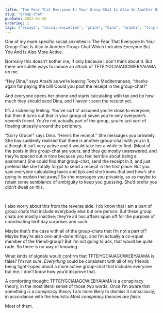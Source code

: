```yaml
---
title: "The Fear That Everyone In Your Group-Chat Is Also In Another Group-Chat Which Includes Everyone But You And Is Also More Active"
slug: "group-chat"
pubDate: 2022-04-30
ordering: 1
tags: ["essays", "social-anxieties", "grace", "dina", "arashi", "tony's"]
---
```


<span class="small-caps">One of my more specific social anxieties</span> is The Fear That Everyone In Your Group-Chat Is Also In Another Group-Chat Which Includes Everyone But You And Is Also More Active.

Normally this doesn’t bother me, if only because I don’t think about it. But there are subtle ways to induce an attack of TFTEIYGCIAIAGCWIEBYAIAMA on me.

“Hey Dina,” says Arashi as we’re leaving Tony’s Mediterranean, “thanks again for paying the bill! Could you post the receipt in the group-chat?”

And everyone opens her phone and starts calculating with tax and tip how much they should send Dina, and I haven’t seen the receipt yet.

It’s a sickening feeling. You’ve sort of assumed you’re close to everyone, but then it turns out that in your group of seven you’re only everyone’s seventh friend. You’re not actually part of the group, you’re just sort of floating uneasily around the periphery.

“Sorry Grace!” says Dina. “Here’s the receipt.” She messages you privately. She has suddenly realised that there is another group-chat with you in it, although it isn’t very active and it would take her a while to find. (Most of the posts in this group-chat are yours, and they go mostly unanswered, and they’re spaced out in time because you feel terrible about being a spammer.) She could find that group-chat, send the receipt in it, and just pretend like she totally forgot to send a receipt in the first place. But you saw everyone calculating taxes and tips and she knows that and how’s she going to explain that away? So she messages you privately, so as maybe to retain some semblance of ambiguity to keep you guessing. She’d prefer you didn’t dwell on this.

<br />

I also worry about this from the reverse side. I do know that I am a part of group chats that include everybody else but one person. But these group chats are mostly inactive; they’re ad hoc affairs spun off for the purpose of coördinating birthday surprises and such.

Maybe that’s the case with all of the group-chats that I’m not a part of? Maybe they’re also one-and-done things, and I’m actually a co-equal member of the friend-group? But I’m not going to ask, that would be quite rude. So there is no way of knowing.

What kinds of signals would confirm that TFTEIYGCIAIAGCWIEBYAIAMA is false? I’m not sure. _Everything_ could be consistent with all of my friends being tight-lipped about a more active group-chat that includes everyone but me. I don’t know how you’d disprove that.

A comforting thought: TFTEIYGCIAIAGCWIEBYAIAMA is a conspiracy theory, in the most literal sense of those two words. Once I’m aware that something is a conspiracy theory I am more likely to dismiss it consciously, in accordance with the heuristic _Most conspiracy theories are false_.

Most of them.
